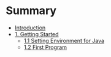 # Summary

* [Introduction](README.md)
* [1. Getting Started](getting-started.md)
  * [1.1 Setting Environment for Java](getting-started/11-setting-environment-for-java.md)
  * [1.2 First Program](getting-started/12-first-program.md)

